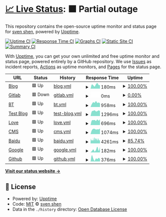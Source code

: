 # [📈 Live Status](https://status.svenshen.com): <!--live status--> **🟧 Partial outage**

This repository contains the open-source uptime monitor and status page for [sven shen](https://www.svenshen.com), powered by [Upptime](https://github.com/upptime/upptime).

[![Uptime CI](https://github.com/sven0219/statusPages/workflows/Uptime%20CI/badge.svg)](https://github.com/sven0219/statusPages/actions?query=workflow%3A%22Uptime+CI%22)
[![Response Time CI](https://github.com/sven0219/statusPages/workflows/Response%20Time%20CI/badge.svg)](https://github.com/sven0219/statusPages/actions?query=workflow%3A%22Response+Time+CI%22)
[![Graphs CI](https://github.com/sven0219/statusPages/workflows/Graphs%20CI/badge.svg)](https://github.com/sven0219/statusPages/actions?query=workflow%3A%22Graphs+CI%22)
[![Static Site CI](https://github.com/sven0219/statusPages/workflows/Static%20Site%20CI/badge.svg)](https://github.com/sven0219/statusPages/actions?query=workflow%3A%22Static+Site+CI%22)
[![Summary CI](https://github.com/sven0219/statusPages/workflows/Summary%20CI/badge.svg)](https://github.com/sven0219/statusPages/actions?query=workflow%3A%22Summary+CI%22)

With [Upptime](https://upptime.js.org), you can get your own unlimited and free uptime monitor and status page, powered entirely by a GitHub repository. We use [Issues](https://github.com/sven0219/statusPages/issues) as incident reports, [Actions](https://github.com/sven0219/statusPages/actions) as uptime monitors, and [Pages](https://status.svenshen.com) for the status page.

<!--start: status pages-->
<!-- This summary is generated by Upptime (https://github.com/upptime/upptime) -->
<!-- Do not edit this manually, your changes will be overwritten -->
<!-- prettier-ignore -->
| URL | Status | History | Response Time | Uptime |
| --- | ------ | ------- | ------------- | ------ |
| <img alt="" src="https://icons.duckduckgo.com/ip3/www.svenshen.com.ico" height="13"> [Blog](https://www.svenshen.com) | 🟩 Up | [blog.yml](https://github.com/sven0219/statusPages/commits/HEAD/history/blog.yml) | <details><summary><img alt="Response time graph" src="./graphs/blog/response-time-week.png" height="20"> 180ms</summary><br><a href="https://status.svenshen.com/history/blog"><img alt="Response time 169" src="https://img.shields.io/endpoint?url=https%3A%2F%2Fraw.githubusercontent.com%2Fsven0219%2FstatusPages%2FHEAD%2Fapi%2Fblog%2Fresponse-time.json"></a><br><a href="https://status.svenshen.com/history/blog"><img alt="24-hour response time 168" src="https://img.shields.io/endpoint?url=https%3A%2F%2Fraw.githubusercontent.com%2Fsven0219%2FstatusPages%2FHEAD%2Fapi%2Fblog%2Fresponse-time-day.json"></a><br><a href="https://status.svenshen.com/history/blog"><img alt="7-day response time 180" src="https://img.shields.io/endpoint?url=https%3A%2F%2Fraw.githubusercontent.com%2Fsven0219%2FstatusPages%2FHEAD%2Fapi%2Fblog%2Fresponse-time-week.json"></a><br><a href="https://status.svenshen.com/history/blog"><img alt="30-day response time 169" src="https://img.shields.io/endpoint?url=https%3A%2F%2Fraw.githubusercontent.com%2Fsven0219%2FstatusPages%2FHEAD%2Fapi%2Fblog%2Fresponse-time-month.json"></a><br><a href="https://status.svenshen.com/history/blog"><img alt="1-year response time 169" src="https://img.shields.io/endpoint?url=https%3A%2F%2Fraw.githubusercontent.com%2Fsven0219%2FstatusPages%2FHEAD%2Fapi%2Fblog%2Fresponse-time-year.json"></a></details> | <details><summary><a href="https://status.svenshen.com/history/blog">100.00%</a></summary><a href="https://status.svenshen.com/history/blog"><img alt="All-time uptime 100.00%" src="https://img.shields.io/endpoint?url=https%3A%2F%2Fraw.githubusercontent.com%2Fsven0219%2FstatusPages%2FHEAD%2Fapi%2Fblog%2Fuptime.json"></a><br><a href="https://status.svenshen.com/history/blog"><img alt="24-hour uptime 100.00%" src="https://img.shields.io/endpoint?url=https%3A%2F%2Fraw.githubusercontent.com%2Fsven0219%2FstatusPages%2FHEAD%2Fapi%2Fblog%2Fuptime-day.json"></a><br><a href="https://status.svenshen.com/history/blog"><img alt="7-day uptime 100.00%" src="https://img.shields.io/endpoint?url=https%3A%2F%2Fraw.githubusercontent.com%2Fsven0219%2FstatusPages%2FHEAD%2Fapi%2Fblog%2Fuptime-week.json"></a><br><a href="https://status.svenshen.com/history/blog"><img alt="30-day uptime 100.00%" src="https://img.shields.io/endpoint?url=https%3A%2F%2Fraw.githubusercontent.com%2Fsven0219%2FstatusPages%2FHEAD%2Fapi%2Fblog%2Fuptime-month.json"></a><br><a href="https://status.svenshen.com/history/blog"><img alt="1-year uptime 100.00%" src="https://img.shields.io/endpoint?url=https%3A%2F%2Fraw.githubusercontent.com%2Fsven0219%2FstatusPages%2FHEAD%2Fapi%2Fblog%2Fuptime-year.json"></a></details>
| <img alt="" src="https://icons.duckduckgo.com/ip3/gitlab.bomsven.cn.ico" height="13"> [Gitlab](http://gitlab.bomsven.cn) | 🟥 Down | [gitlab.yml](https://github.com/sven0219/statusPages/commits/HEAD/history/gitlab.yml) | <details><summary><img alt="Response time graph" src="./graphs/gitlab/response-time-week.png" height="20"> 0ms</summary><br><a href="https://status.svenshen.com/history/gitlab"><img alt="Response time 2216" src="https://img.shields.io/endpoint?url=https%3A%2F%2Fraw.githubusercontent.com%2Fsven0219%2FstatusPages%2FHEAD%2Fapi%2Fgitlab%2Fresponse-time.json"></a><br><a href="https://status.svenshen.com/history/gitlab"><img alt="24-hour response time 0" src="https://img.shields.io/endpoint?url=https%3A%2F%2Fraw.githubusercontent.com%2Fsven0219%2FstatusPages%2FHEAD%2Fapi%2Fgitlab%2Fresponse-time-day.json"></a><br><a href="https://status.svenshen.com/history/gitlab"><img alt="7-day response time 0" src="https://img.shields.io/endpoint?url=https%3A%2F%2Fraw.githubusercontent.com%2Fsven0219%2FstatusPages%2FHEAD%2Fapi%2Fgitlab%2Fresponse-time-week.json"></a><br><a href="https://status.svenshen.com/history/gitlab"><img alt="30-day response time 2216" src="https://img.shields.io/endpoint?url=https%3A%2F%2Fraw.githubusercontent.com%2Fsven0219%2FstatusPages%2FHEAD%2Fapi%2Fgitlab%2Fresponse-time-month.json"></a><br><a href="https://status.svenshen.com/history/gitlab"><img alt="1-year response time 2216" src="https://img.shields.io/endpoint?url=https%3A%2F%2Fraw.githubusercontent.com%2Fsven0219%2FstatusPages%2FHEAD%2Fapi%2Fgitlab%2Fresponse-time-year.json"></a></details> | <details><summary><a href="https://status.svenshen.com/history/gitlab">0.00%</a></summary><a href="https://status.svenshen.com/history/gitlab"><img alt="All-time uptime 71.30%" src="https://img.shields.io/endpoint?url=https%3A%2F%2Fraw.githubusercontent.com%2Fsven0219%2FstatusPages%2FHEAD%2Fapi%2Fgitlab%2Fuptime.json"></a><br><a href="https://status.svenshen.com/history/gitlab"><img alt="24-hour uptime 0.00%" src="https://img.shields.io/endpoint?url=https%3A%2F%2Fraw.githubusercontent.com%2Fsven0219%2FstatusPages%2FHEAD%2Fapi%2Fgitlab%2Fuptime-day.json"></a><br><a href="https://status.svenshen.com/history/gitlab"><img alt="7-day uptime 0.00%" src="https://img.shields.io/endpoint?url=https%3A%2F%2Fraw.githubusercontent.com%2Fsven0219%2FstatusPages%2FHEAD%2Fapi%2Fgitlab%2Fuptime-week.json"></a><br><a href="https://status.svenshen.com/history/gitlab"><img alt="30-day uptime 71.30%" src="https://img.shields.io/endpoint?url=https%3A%2F%2Fraw.githubusercontent.com%2Fsven0219%2FstatusPages%2FHEAD%2Fapi%2Fgitlab%2Fuptime-month.json"></a><br><a href="https://status.svenshen.com/history/gitlab"><img alt="1-year uptime 71.30%" src="https://img.shields.io/endpoint?url=https%3A%2F%2Fraw.githubusercontent.com%2Fsven0219%2FstatusPages%2FHEAD%2Fapi%2Fgitlab%2Fuptime-year.json"></a></details>
| <img alt="" src="https://icons.duckduckgo.com/ip3/bt.bomsven.cn.ico" height="13"> [BT](http://bt.bomsven.cn) | 🟩 Up | [bt.yml](https://github.com/sven0219/statusPages/commits/HEAD/history/bt.yml) | <details><summary><img alt="Response time graph" src="./graphs/bt/response-time-week.png" height="20"> 958ms</summary><br><a href="https://status.svenshen.com/history/bt"><img alt="Response time 990" src="https://img.shields.io/endpoint?url=https%3A%2F%2Fraw.githubusercontent.com%2Fsven0219%2FstatusPages%2FHEAD%2Fapi%2Fbt%2Fresponse-time.json"></a><br><a href="https://status.svenshen.com/history/bt"><img alt="24-hour response time 819" src="https://img.shields.io/endpoint?url=https%3A%2F%2Fraw.githubusercontent.com%2Fsven0219%2FstatusPages%2FHEAD%2Fapi%2Fbt%2Fresponse-time-day.json"></a><br><a href="https://status.svenshen.com/history/bt"><img alt="7-day response time 958" src="https://img.shields.io/endpoint?url=https%3A%2F%2Fraw.githubusercontent.com%2Fsven0219%2FstatusPages%2FHEAD%2Fapi%2Fbt%2Fresponse-time-week.json"></a><br><a href="https://status.svenshen.com/history/bt"><img alt="30-day response time 990" src="https://img.shields.io/endpoint?url=https%3A%2F%2Fraw.githubusercontent.com%2Fsven0219%2FstatusPages%2FHEAD%2Fapi%2Fbt%2Fresponse-time-month.json"></a><br><a href="https://status.svenshen.com/history/bt"><img alt="1-year response time 990" src="https://img.shields.io/endpoint?url=https%3A%2F%2Fraw.githubusercontent.com%2Fsven0219%2FstatusPages%2FHEAD%2Fapi%2Fbt%2Fresponse-time-year.json"></a></details> | <details><summary><a href="https://status.svenshen.com/history/bt">100.00%</a></summary><a href="https://status.svenshen.com/history/bt"><img alt="All-time uptime 100.00%" src="https://img.shields.io/endpoint?url=https%3A%2F%2Fraw.githubusercontent.com%2Fsven0219%2FstatusPages%2FHEAD%2Fapi%2Fbt%2Fuptime.json"></a><br><a href="https://status.svenshen.com/history/bt"><img alt="24-hour uptime 100.00%" src="https://img.shields.io/endpoint?url=https%3A%2F%2Fraw.githubusercontent.com%2Fsven0219%2FstatusPages%2FHEAD%2Fapi%2Fbt%2Fuptime-day.json"></a><br><a href="https://status.svenshen.com/history/bt"><img alt="7-day uptime 100.00%" src="https://img.shields.io/endpoint?url=https%3A%2F%2Fraw.githubusercontent.com%2Fsven0219%2FstatusPages%2FHEAD%2Fapi%2Fbt%2Fuptime-week.json"></a><br><a href="https://status.svenshen.com/history/bt"><img alt="30-day uptime 100.00%" src="https://img.shields.io/endpoint?url=https%3A%2F%2Fraw.githubusercontent.com%2Fsven0219%2FstatusPages%2FHEAD%2Fapi%2Fbt%2Fuptime-month.json"></a><br><a href="https://status.svenshen.com/history/bt"><img alt="1-year uptime 100.00%" src="https://img.shields.io/endpoint?url=https%3A%2F%2Fraw.githubusercontent.com%2Fsven0219%2FstatusPages%2FHEAD%2Fapi%2Fbt%2Fuptime-year.json"></a></details>
| <img alt="" src="https://icons.duckduckgo.com/ip3/www.bomsven.cn.ico" height="13"> [Test Blog](http://www.bomsven.cn) | 🟩 Up | [test-blog.yml](https://github.com/sven0219/statusPages/commits/HEAD/history/test-blog.yml) | <details><summary><img alt="Response time graph" src="./graphs/test-blog/response-time-week.png" height="20"> 1296ms</summary><br><a href="https://status.svenshen.com/history/test-blog"><img alt="Response time 1402" src="https://img.shields.io/endpoint?url=https%3A%2F%2Fraw.githubusercontent.com%2Fsven0219%2FstatusPages%2FHEAD%2Fapi%2Ftest-blog%2Fresponse-time.json"></a><br><a href="https://status.svenshen.com/history/test-blog"><img alt="24-hour response time 1264" src="https://img.shields.io/endpoint?url=https%3A%2F%2Fraw.githubusercontent.com%2Fsven0219%2FstatusPages%2FHEAD%2Fapi%2Ftest-blog%2Fresponse-time-day.json"></a><br><a href="https://status.svenshen.com/history/test-blog"><img alt="7-day response time 1296" src="https://img.shields.io/endpoint?url=https%3A%2F%2Fraw.githubusercontent.com%2Fsven0219%2FstatusPages%2FHEAD%2Fapi%2Ftest-blog%2Fresponse-time-week.json"></a><br><a href="https://status.svenshen.com/history/test-blog"><img alt="30-day response time 1402" src="https://img.shields.io/endpoint?url=https%3A%2F%2Fraw.githubusercontent.com%2Fsven0219%2FstatusPages%2FHEAD%2Fapi%2Ftest-blog%2Fresponse-time-month.json"></a><br><a href="https://status.svenshen.com/history/test-blog"><img alt="1-year response time 1402" src="https://img.shields.io/endpoint?url=https%3A%2F%2Fraw.githubusercontent.com%2Fsven0219%2FstatusPages%2FHEAD%2Fapi%2Ftest-blog%2Fresponse-time-year.json"></a></details> | <details><summary><a href="https://status.svenshen.com/history/test-blog">100.00%</a></summary><a href="https://status.svenshen.com/history/test-blog"><img alt="All-time uptime 100.00%" src="https://img.shields.io/endpoint?url=https%3A%2F%2Fraw.githubusercontent.com%2Fsven0219%2FstatusPages%2FHEAD%2Fapi%2Ftest-blog%2Fuptime.json"></a><br><a href="https://status.svenshen.com/history/test-blog"><img alt="24-hour uptime 100.00%" src="https://img.shields.io/endpoint?url=https%3A%2F%2Fraw.githubusercontent.com%2Fsven0219%2FstatusPages%2FHEAD%2Fapi%2Ftest-blog%2Fuptime-day.json"></a><br><a href="https://status.svenshen.com/history/test-blog"><img alt="7-day uptime 100.00%" src="https://img.shields.io/endpoint?url=https%3A%2F%2Fraw.githubusercontent.com%2Fsven0219%2FstatusPages%2FHEAD%2Fapi%2Ftest-blog%2Fuptime-week.json"></a><br><a href="https://status.svenshen.com/history/test-blog"><img alt="30-day uptime 100.00%" src="https://img.shields.io/endpoint?url=https%3A%2F%2Fraw.githubusercontent.com%2Fsven0219%2FstatusPages%2FHEAD%2Fapi%2Ftest-blog%2Fuptime-month.json"></a><br><a href="https://status.svenshen.com/history/test-blog"><img alt="1-year uptime 100.00%" src="https://img.shields.io/endpoint?url=https%3A%2F%2Fraw.githubusercontent.com%2Fsven0219%2FstatusPages%2FHEAD%2Fapi%2Ftest-blog%2Fuptime-year.json"></a></details>
| <img alt="" src="https://icons.duckduckgo.com/ip3/love.bomsven.cn.ico" height="13"> [Love](http://love.bomsven.cn) | 🟩 Up | [love.yml](https://github.com/sven0219/statusPages/commits/HEAD/history/love.yml) | <details><summary><img alt="Response time graph" src="./graphs/love/response-time-week.png" height="20"> 696ms</summary><br><a href="https://status.svenshen.com/history/love"><img alt="Response time 739" src="https://img.shields.io/endpoint?url=https%3A%2F%2Fraw.githubusercontent.com%2Fsven0219%2FstatusPages%2FHEAD%2Fapi%2Flove%2Fresponse-time.json"></a><br><a href="https://status.svenshen.com/history/love"><img alt="24-hour response time 804" src="https://img.shields.io/endpoint?url=https%3A%2F%2Fraw.githubusercontent.com%2Fsven0219%2FstatusPages%2FHEAD%2Fapi%2Flove%2Fresponse-time-day.json"></a><br><a href="https://status.svenshen.com/history/love"><img alt="7-day response time 696" src="https://img.shields.io/endpoint?url=https%3A%2F%2Fraw.githubusercontent.com%2Fsven0219%2FstatusPages%2FHEAD%2Fapi%2Flove%2Fresponse-time-week.json"></a><br><a href="https://status.svenshen.com/history/love"><img alt="30-day response time 739" src="https://img.shields.io/endpoint?url=https%3A%2F%2Fraw.githubusercontent.com%2Fsven0219%2FstatusPages%2FHEAD%2Fapi%2Flove%2Fresponse-time-month.json"></a><br><a href="https://status.svenshen.com/history/love"><img alt="1-year response time 739" src="https://img.shields.io/endpoint?url=https%3A%2F%2Fraw.githubusercontent.com%2Fsven0219%2FstatusPages%2FHEAD%2Fapi%2Flove%2Fresponse-time-year.json"></a></details> | <details><summary><a href="https://status.svenshen.com/history/love">100.00%</a></summary><a href="https://status.svenshen.com/history/love"><img alt="All-time uptime 100.00%" src="https://img.shields.io/endpoint?url=https%3A%2F%2Fraw.githubusercontent.com%2Fsven0219%2FstatusPages%2FHEAD%2Fapi%2Flove%2Fuptime.json"></a><br><a href="https://status.svenshen.com/history/love"><img alt="24-hour uptime 100.00%" src="https://img.shields.io/endpoint?url=https%3A%2F%2Fraw.githubusercontent.com%2Fsven0219%2FstatusPages%2FHEAD%2Fapi%2Flove%2Fuptime-day.json"></a><br><a href="https://status.svenshen.com/history/love"><img alt="7-day uptime 100.00%" src="https://img.shields.io/endpoint?url=https%3A%2F%2Fraw.githubusercontent.com%2Fsven0219%2FstatusPages%2FHEAD%2Fapi%2Flove%2Fuptime-week.json"></a><br><a href="https://status.svenshen.com/history/love"><img alt="30-day uptime 100.00%" src="https://img.shields.io/endpoint?url=https%3A%2F%2Fraw.githubusercontent.com%2Fsven0219%2FstatusPages%2FHEAD%2Fapi%2Flove%2Fuptime-month.json"></a><br><a href="https://status.svenshen.com/history/love"><img alt="1-year uptime 100.00%" src="https://img.shields.io/endpoint?url=https%3A%2F%2Fraw.githubusercontent.com%2Fsven0219%2FstatusPages%2FHEAD%2Fapi%2Flove%2Fuptime-year.json"></a></details>
| <img alt="" src="https://icons.duckduckgo.com/ip3/cms.bomsven.cn.ico" height="13"> [CMS](http://cms.bomsven.cn) | 🟩 Up | [cms.yml](https://github.com/sven0219/statusPages/commits/HEAD/history/cms.yml) | <details><summary><img alt="Response time graph" src="./graphs/cms/response-time-week.png" height="20"> 1074ms</summary><br><a href="https://status.svenshen.com/history/cms"><img alt="Response time 1167" src="https://img.shields.io/endpoint?url=https%3A%2F%2Fraw.githubusercontent.com%2Fsven0219%2FstatusPages%2FHEAD%2Fapi%2Fcms%2Fresponse-time.json"></a><br><a href="https://status.svenshen.com/history/cms"><img alt="24-hour response time 1229" src="https://img.shields.io/endpoint?url=https%3A%2F%2Fraw.githubusercontent.com%2Fsven0219%2FstatusPages%2FHEAD%2Fapi%2Fcms%2Fresponse-time-day.json"></a><br><a href="https://status.svenshen.com/history/cms"><img alt="7-day response time 1074" src="https://img.shields.io/endpoint?url=https%3A%2F%2Fraw.githubusercontent.com%2Fsven0219%2FstatusPages%2FHEAD%2Fapi%2Fcms%2Fresponse-time-week.json"></a><br><a href="https://status.svenshen.com/history/cms"><img alt="30-day response time 1167" src="https://img.shields.io/endpoint?url=https%3A%2F%2Fraw.githubusercontent.com%2Fsven0219%2FstatusPages%2FHEAD%2Fapi%2Fcms%2Fresponse-time-month.json"></a><br><a href="https://status.svenshen.com/history/cms"><img alt="1-year response time 1167" src="https://img.shields.io/endpoint?url=https%3A%2F%2Fraw.githubusercontent.com%2Fsven0219%2FstatusPages%2FHEAD%2Fapi%2Fcms%2Fresponse-time-year.json"></a></details> | <details><summary><a href="https://status.svenshen.com/history/cms">100.00%</a></summary><a href="https://status.svenshen.com/history/cms"><img alt="All-time uptime 100.00%" src="https://img.shields.io/endpoint?url=https%3A%2F%2Fraw.githubusercontent.com%2Fsven0219%2FstatusPages%2FHEAD%2Fapi%2Fcms%2Fuptime.json"></a><br><a href="https://status.svenshen.com/history/cms"><img alt="24-hour uptime 100.00%" src="https://img.shields.io/endpoint?url=https%3A%2F%2Fraw.githubusercontent.com%2Fsven0219%2FstatusPages%2FHEAD%2Fapi%2Fcms%2Fuptime-day.json"></a><br><a href="https://status.svenshen.com/history/cms"><img alt="7-day uptime 100.00%" src="https://img.shields.io/endpoint?url=https%3A%2F%2Fraw.githubusercontent.com%2Fsven0219%2FstatusPages%2FHEAD%2Fapi%2Fcms%2Fuptime-week.json"></a><br><a href="https://status.svenshen.com/history/cms"><img alt="30-day uptime 100.00%" src="https://img.shields.io/endpoint?url=https%3A%2F%2Fraw.githubusercontent.com%2Fsven0219%2FstatusPages%2FHEAD%2Fapi%2Fcms%2Fuptime-month.json"></a><br><a href="https://status.svenshen.com/history/cms"><img alt="1-year uptime 100.00%" src="https://img.shields.io/endpoint?url=https%3A%2F%2Fraw.githubusercontent.com%2Fsven0219%2FstatusPages%2FHEAD%2Fapi%2Fcms%2Fuptime-year.json"></a></details>
| <img alt="" src="https://icons.duckduckgo.com/ip3/baidu.com.ico" height="13"> [Baidu](https://baidu.com) | 🟩 Up | [baidu.yml](https://github.com/sven0219/statusPages/commits/HEAD/history/baidu.yml) | <details><summary><img alt="Response time graph" src="./graphs/baidu/response-time-week.png" height="20"> 4261ms</summary><br><a href="https://status.svenshen.com/history/baidu"><img alt="Response time 4260" src="https://img.shields.io/endpoint?url=https%3A%2F%2Fraw.githubusercontent.com%2Fsven0219%2FstatusPages%2FHEAD%2Fapi%2Fbaidu%2Fresponse-time.json"></a><br><a href="https://status.svenshen.com/history/baidu"><img alt="24-hour response time 5084" src="https://img.shields.io/endpoint?url=https%3A%2F%2Fraw.githubusercontent.com%2Fsven0219%2FstatusPages%2FHEAD%2Fapi%2Fbaidu%2Fresponse-time-day.json"></a><br><a href="https://status.svenshen.com/history/baidu"><img alt="7-day response time 4261" src="https://img.shields.io/endpoint?url=https%3A%2F%2Fraw.githubusercontent.com%2Fsven0219%2FstatusPages%2FHEAD%2Fapi%2Fbaidu%2Fresponse-time-week.json"></a><br><a href="https://status.svenshen.com/history/baidu"><img alt="30-day response time 4260" src="https://img.shields.io/endpoint?url=https%3A%2F%2Fraw.githubusercontent.com%2Fsven0219%2FstatusPages%2FHEAD%2Fapi%2Fbaidu%2Fresponse-time-month.json"></a><br><a href="https://status.svenshen.com/history/baidu"><img alt="1-year response time 4260" src="https://img.shields.io/endpoint?url=https%3A%2F%2Fraw.githubusercontent.com%2Fsven0219%2FstatusPages%2FHEAD%2Fapi%2Fbaidu%2Fresponse-time-year.json"></a></details> | <details><summary><a href="https://status.svenshen.com/history/baidu">85.74%</a></summary><a href="https://status.svenshen.com/history/baidu"><img alt="All-time uptime 87.63%" src="https://img.shields.io/endpoint?url=https%3A%2F%2Fraw.githubusercontent.com%2Fsven0219%2FstatusPages%2FHEAD%2Fapi%2Fbaidu%2Fuptime.json"></a><br><a href="https://status.svenshen.com/history/baidu"><img alt="24-hour uptime 80.57%" src="https://img.shields.io/endpoint?url=https%3A%2F%2Fraw.githubusercontent.com%2Fsven0219%2FstatusPages%2FHEAD%2Fapi%2Fbaidu%2Fuptime-day.json"></a><br><a href="https://status.svenshen.com/history/baidu"><img alt="7-day uptime 85.74%" src="https://img.shields.io/endpoint?url=https%3A%2F%2Fraw.githubusercontent.com%2Fsven0219%2FstatusPages%2FHEAD%2Fapi%2Fbaidu%2Fuptime-week.json"></a><br><a href="https://status.svenshen.com/history/baidu"><img alt="30-day uptime 87.63%" src="https://img.shields.io/endpoint?url=https%3A%2F%2Fraw.githubusercontent.com%2Fsven0219%2FstatusPages%2FHEAD%2Fapi%2Fbaidu%2Fuptime-month.json"></a><br><a href="https://status.svenshen.com/history/baidu"><img alt="1-year uptime 87.63%" src="https://img.shields.io/endpoint?url=https%3A%2F%2Fraw.githubusercontent.com%2Fsven0219%2FstatusPages%2FHEAD%2Fapi%2Fbaidu%2Fuptime-year.json"></a></details>
| <img alt="" src="https://icons.duckduckgo.com/ip3/www.google.com.ico" height="13"> [Google](https://www.google.com) | 🟩 Up | [google.yml](https://github.com/sven0219/statusPages/commits/HEAD/history/google.yml) | <details><summary><img alt="Response time graph" src="./graphs/google/response-time-week.png" height="20"> 182ms</summary><br><a href="https://status.svenshen.com/history/google"><img alt="Response time 158" src="https://img.shields.io/endpoint?url=https%3A%2F%2Fraw.githubusercontent.com%2Fsven0219%2FstatusPages%2FHEAD%2Fapi%2Fgoogle%2Fresponse-time.json"></a><br><a href="https://status.svenshen.com/history/google"><img alt="24-hour response time 332" src="https://img.shields.io/endpoint?url=https%3A%2F%2Fraw.githubusercontent.com%2Fsven0219%2FstatusPages%2FHEAD%2Fapi%2Fgoogle%2Fresponse-time-day.json"></a><br><a href="https://status.svenshen.com/history/google"><img alt="7-day response time 182" src="https://img.shields.io/endpoint?url=https%3A%2F%2Fraw.githubusercontent.com%2Fsven0219%2FstatusPages%2FHEAD%2Fapi%2Fgoogle%2Fresponse-time-week.json"></a><br><a href="https://status.svenshen.com/history/google"><img alt="30-day response time 158" src="https://img.shields.io/endpoint?url=https%3A%2F%2Fraw.githubusercontent.com%2Fsven0219%2FstatusPages%2FHEAD%2Fapi%2Fgoogle%2Fresponse-time-month.json"></a><br><a href="https://status.svenshen.com/history/google"><img alt="1-year response time 158" src="https://img.shields.io/endpoint?url=https%3A%2F%2Fraw.githubusercontent.com%2Fsven0219%2FstatusPages%2FHEAD%2Fapi%2Fgoogle%2Fresponse-time-year.json"></a></details> | <details><summary><a href="https://status.svenshen.com/history/google">100.00%</a></summary><a href="https://status.svenshen.com/history/google"><img alt="All-time uptime 100.00%" src="https://img.shields.io/endpoint?url=https%3A%2F%2Fraw.githubusercontent.com%2Fsven0219%2FstatusPages%2FHEAD%2Fapi%2Fgoogle%2Fuptime.json"></a><br><a href="https://status.svenshen.com/history/google"><img alt="24-hour uptime 100.00%" src="https://img.shields.io/endpoint?url=https%3A%2F%2Fraw.githubusercontent.com%2Fsven0219%2FstatusPages%2FHEAD%2Fapi%2Fgoogle%2Fuptime-day.json"></a><br><a href="https://status.svenshen.com/history/google"><img alt="7-day uptime 100.00%" src="https://img.shields.io/endpoint?url=https%3A%2F%2Fraw.githubusercontent.com%2Fsven0219%2FstatusPages%2FHEAD%2Fapi%2Fgoogle%2Fuptime-week.json"></a><br><a href="https://status.svenshen.com/history/google"><img alt="30-day uptime 100.00%" src="https://img.shields.io/endpoint?url=https%3A%2F%2Fraw.githubusercontent.com%2Fsven0219%2FstatusPages%2FHEAD%2Fapi%2Fgoogle%2Fuptime-month.json"></a><br><a href="https://status.svenshen.com/history/google"><img alt="1-year uptime 100.00%" src="https://img.shields.io/endpoint?url=https%3A%2F%2Fraw.githubusercontent.com%2Fsven0219%2FstatusPages%2FHEAD%2Fapi%2Fgoogle%2Fuptime-year.json"></a></details>
| <img alt="" src="https://icons.duckduckgo.com/ip3/www.github.com.ico" height="13"> [Github](https://www.github.com) | 🟩 Up | [github.yml](https://github.com/sven0219/statusPages/commits/HEAD/history/github.yml) | <details><summary><img alt="Response time graph" src="./graphs/github/response-time-week.png" height="20"> 376ms</summary><br><a href="https://status.svenshen.com/history/github"><img alt="Response time 342" src="https://img.shields.io/endpoint?url=https%3A%2F%2Fraw.githubusercontent.com%2Fsven0219%2FstatusPages%2FHEAD%2Fapi%2Fgithub%2Fresponse-time.json"></a><br><a href="https://status.svenshen.com/history/github"><img alt="24-hour response time 325" src="https://img.shields.io/endpoint?url=https%3A%2F%2Fraw.githubusercontent.com%2Fsven0219%2FstatusPages%2FHEAD%2Fapi%2Fgithub%2Fresponse-time-day.json"></a><br><a href="https://status.svenshen.com/history/github"><img alt="7-day response time 376" src="https://img.shields.io/endpoint?url=https%3A%2F%2Fraw.githubusercontent.com%2Fsven0219%2FstatusPages%2FHEAD%2Fapi%2Fgithub%2Fresponse-time-week.json"></a><br><a href="https://status.svenshen.com/history/github"><img alt="30-day response time 342" src="https://img.shields.io/endpoint?url=https%3A%2F%2Fraw.githubusercontent.com%2Fsven0219%2FstatusPages%2FHEAD%2Fapi%2Fgithub%2Fresponse-time-month.json"></a><br><a href="https://status.svenshen.com/history/github"><img alt="1-year response time 342" src="https://img.shields.io/endpoint?url=https%3A%2F%2Fraw.githubusercontent.com%2Fsven0219%2FstatusPages%2FHEAD%2Fapi%2Fgithub%2Fresponse-time-year.json"></a></details> | <details><summary><a href="https://status.svenshen.com/history/github">100.00%</a></summary><a href="https://status.svenshen.com/history/github"><img alt="All-time uptime 100.00%" src="https://img.shields.io/endpoint?url=https%3A%2F%2Fraw.githubusercontent.com%2Fsven0219%2FstatusPages%2FHEAD%2Fapi%2Fgithub%2Fuptime.json"></a><br><a href="https://status.svenshen.com/history/github"><img alt="24-hour uptime 100.00%" src="https://img.shields.io/endpoint?url=https%3A%2F%2Fraw.githubusercontent.com%2Fsven0219%2FstatusPages%2FHEAD%2Fapi%2Fgithub%2Fuptime-day.json"></a><br><a href="https://status.svenshen.com/history/github"><img alt="7-day uptime 100.00%" src="https://img.shields.io/endpoint?url=https%3A%2F%2Fraw.githubusercontent.com%2Fsven0219%2FstatusPages%2FHEAD%2Fapi%2Fgithub%2Fuptime-week.json"></a><br><a href="https://status.svenshen.com/history/github"><img alt="30-day uptime 100.00%" src="https://img.shields.io/endpoint?url=https%3A%2F%2Fraw.githubusercontent.com%2Fsven0219%2FstatusPages%2FHEAD%2Fapi%2Fgithub%2Fuptime-month.json"></a><br><a href="https://status.svenshen.com/history/github"><img alt="1-year uptime 100.00%" src="https://img.shields.io/endpoint?url=https%3A%2F%2Fraw.githubusercontent.com%2Fsven0219%2FstatusPages%2FHEAD%2Fapi%2Fgithub%2Fuptime-year.json"></a></details>

<!--end: status pages-->

[**Visit our status website →**](https://status.svenshen.com)

## 📄 License

- Powered by: [Upptime](https://github.com/upptime/upptime)
- Code: [MIT](./LICENSE) © [sven shen](https://www.svenshen.com)
- Data in the `./history` directory: [Open Database License](https://opendatacommons.org/licenses/odbl/1-0/)
